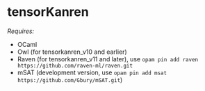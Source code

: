 # tensorKanren

*Requires:*
- OCaml
- Owl (for tensorkanren_v10 and earlier)
- Raven (for tensorkanren_v11 and later), use `opam pin add raven https://github.com/raven-ml/raven.git`
- mSAT (development version, use `opam pin add msat https://github.com/Gbury/mSAT.git`)

